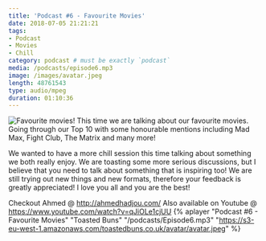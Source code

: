 ```yaml
---
title: 'Podcast #6 - Favourite Movies'
date: 2018-07-05 21:21:21
tags:
- Podcast
- Movies
- Chill
category: podcast # must be exactly `podcast`
media: /podcasts/episode6.mp3
image: /images/avatar.jpeg
length: 48761543
type: audio/mpeg
duration: 01:10:36
---
```

![Favourite movies!](/images/movies.jpg)
This time we are talking about our favourite movies. Going through our 
Top 10 with some honourable mentions including Mad Max, Fight Club, The 
Matrix and many more!
<!--more-->
We wanted to have a more chill session this time talking about something 
we both really enjoy. We are toasting some more serious discussions, but 
I believe that you need to talk about something that is inspiring too!
We are still trying out new things and new formats, therefore your 
feedback is greatly appreciated!
I love you all and you are the best!

Checkout Ahmed @ http://ahmedhadjou.com/
Also available on Youtube @ https://www.youtube.com/watch?v=qJiOLe1cjUU
{% aplayer "Podcast #6 - Favourite Movies" "Toasted Buns" 
"/podcasts/Episode6.mp3" 
"https://s3-eu-west-1.amazonaws.com/toastedbuns.co.uk/avatar/avatar.jpeg" 
%}

